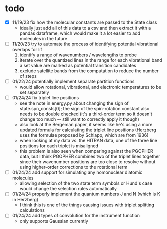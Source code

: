 # todo

- [x] 11/19/23 fix how the molecular constants are passed to the State class
    - ideally just add all of this data to a csv and then extract it with a pandas dataframe, which would make it a lot easier to add molecules in the future
- [ ] 11/20/23 try to automate the process of identifying potential vibrational overlaps for lif
    1) identify a range of wavenumbers / wavelengths to probe
    2) iterate over the quantized lines in the range for each vibrational band a set value are marked as potential transition candidates
    3) exclude satellite bands from the computation to reduce the number of steps
- [ ] 01/22/24 potentially implement separate partition functions
    - would allow rotational, vibrational, and electronic temperatures to be set separately
- [ ] 01/24/24 fix triplet line positions
    - see the note in energy.py about changing the sign of state.spn_consts[0]; the sign of the spin-rotation constant also needs to be double checked (it's a third-order term so it doesn't change too much -- still want to correctly apply it though)
    - also look at the Bergeman paper, it seems like he's using a more updated formula for calculating the triplet line positions (Herzberg uses the formulae proposed by Schlapp, which are from 1936)
    - when looking at my data vs. the HITRAN data, one of the three line positions for each triplet is misaligned
    - this problem is also seen when comparing against the PGOPHER data, but I think PGOPHER combines two of the triplet lines together since their wavenumber positions are too close to resolve without using higher-order corrections to the rotational term
- [ ] 01/24/24 add support for simulating any homonuclear diatomic molecules
    - allowing selection of the two state term symbols or Hund's case would change the selection rules automatically
- [ ] 01/24/24 properly implement the quantum numbers J and N (which is K in Herzberg)
    - I think this is one of the things causing issues with triplet splitting calculations
- [ ] 01/24/24 add types of convolution for the instrument function
    - only supports Gaussian currently
